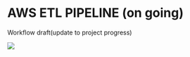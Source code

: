 # AWS ETL PIPELINE (on going)
Workflow draft(update to project progress)

![](https://github.com/miaaaalu/data-pipeline-for-order-processing-system/blob/master/aws-etl-pipeline.jpg?raw=true)